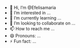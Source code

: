 - 👋 Hi, I’m @Efelisamaria
- 👀 I’m interested in ...
- 🌱 I’m currently learning ...
- 💞️ I’m looking to collaborate on ...
- 📫 How to reach me ...
- 😄 Pronouns: ...
- ⚡ Fun fact: ...

<!---
Efelisamaria/Efelisamaria is a ✨ special ✨ repository because its `README.md` (this file) appears on your GitHub profile.
You can click the Preview link to take a look at your changes.
--->
